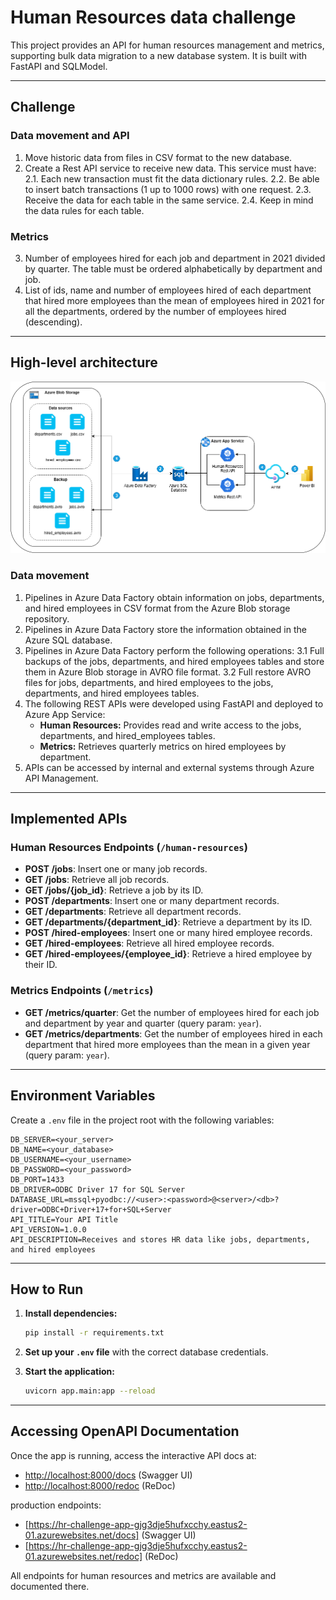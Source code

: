 # Human Resources data challenge

This project provides an API for human resources management and metrics, supporting bulk data migration to a new database system. It is built with FastAPI and SQLModel.

---
## Challenge
### Data movement and API
1. Move historic data from files in CSV format to the new database.
2. Create a Rest API service to receive new data. This service must have:
2.1. Each new transaction must fit the data dictionary rules.
2.2. Be able to insert batch transactions (1 up to 1000 rows) with one request.
2.3. Receive the data for each table in the same service.
2.4. Keep in mind the data rules for each table.

### Metrics
3. Number of employees hired for each job and department in 2021 divided by quarter. The
table must be ordered alphabetically by department and job.
4. List of ids, name and number of employees hired of each department that hired more
employees than the mean of employees hired in 2021 for all the departments, ordered
by the number of employees hired (descending).

---
## High-level architecture

![HR Challenge Architecture](https://github.com/churtado18/hr_challenge_data_migration/blob/develop/Architecture.png?raw=true)

### Data movement
1. Pipelines in Azure Data Factory obtain information on jobs, departments, and hired employees in CSV format from the Azure Blob storage repository.
2. Pipelines in Azure Data Factory store the information obtained in the Azure SQL database.
3. Pipelines in Azure Data Factory perform the following operations:
3.1 Full backups of the jobs, departments, and hired employees tables and store them in Azure Blob storage in AVRO file format.
3.2 Full restore AVRO files for jobs, departments, and hired employees to the jobs, departments, and hired employees tables.
4. The following REST APIs were developed using FastAPI and deployed to Azure App Service:
    - **Human Resources:** Provides read and write access to the jobs, departments, and hired_employees tables.
    - **Metrics:** Retrieves quarterly metrics on hired employees by department.
5. APIs can be accessed by internal and external systems through Azure API Management.
---

## Implemented APIs

### Human Resources Endpoints (`/human-resources`)
- **POST /jobs**: Insert one or many job records.
- **GET /jobs**: Retrieve all job records.
- **GET /jobs/{job_id}**: Retrieve a job by its ID.
- **POST /departments**: Insert one or many department records.
- **GET /departments**: Retrieve all department records.
- **GET /departments/{department_id}**: Retrieve a department by its ID.
- **POST /hired-employees**: Insert one or many hired employee records.
- **GET /hired-employees**: Retrieve all hired employee records.
- **GET /hired-employees/{employee_id}**: Retrieve a hired employee by their ID.

### Metrics Endpoints (`/metrics`)
- **GET /metrics/quarter**: Get the number of employees hired for each job and department by year and quarter (query param: `year`).
- **GET /metrics/departments**: Get the number of employees hired in each department that hired more employees than the mean in a given year (query param: `year`).

---

## Environment Variables

Create a `.env` file in the project root with the following variables:

```
DB_SERVER=<your_server>
DB_NAME=<your_database>
DB_USERNAME=<your_username>
DB_PASSWORD=<your_password>
DB_PORT=1433
DB_DRIVER=ODBC Driver 17 for SQL Server
DATABASE_URL=mssql+pyodbc://<user>:<password>@<server>/<db>?driver=ODBC+Driver+17+for+SQL+Server
API_TITLE=Your API Title
API_VERSION=1.0.0
API_DESCRIPTION=Receives and stores HR data like jobs, departments, and hired employees
```

---

## How to Run

1. **Install dependencies:**
   ```bash
   pip install -r requirements.txt
   ```

2. **Set up your `.env` file** with the correct database credentials.

3. **Start the application:**
   ```bash
   uvicorn app.main:app --reload
   ```

---

## Accessing OpenAPI Documentation

Once the app is running, access the interactive API docs at:

- [http://localhost:8000/docs](http://localhost:8000/docs) (Swagger UI)
- [http://localhost:8000/redoc](http://localhost:8000/redoc) (ReDoc)

production endpoints:

- [https://hr-challenge-app-gjg3dje5hufxcchy.eastus2-01.azurewebsites.net/docs] (Swagger UI)
- [https://hr-challenge-app-gjg3dje5hufxcchy.eastus2-01.azurewebsites.net/redoc] (ReDoc) 

All endpoints for human resources and metrics are available and documented there.
